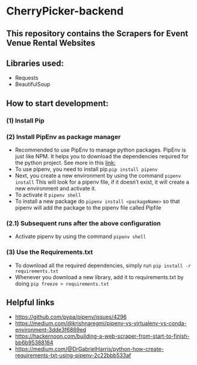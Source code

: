# CherryPicker-backend

## This repository contains the Scrapers for Event Venue Rental Websites

## Libraries used:
* Requests
* BeautifulSoup 

## How to start development:

### (1) Install Pip

### (2) Install PipEnv as package manager
* Recommended to use PipEnv to manage python packages. PipEnv is just like NPM. It helps you to download the dependencies required for the python project. See more in this [link:](https://medium.com/@krishnaregmi/pipenv-vs-virtualenv-vs-conda-environment-3dde3f6869ed)
* To use pipenv, you need to install pip.`pip install pipenv`
* Next, you create a new environment by using the command `pipenv install` This will look for a pipenv file, if it doesn’t exist, it will create a new environment and activate it.
* To activate it `pipenv shell`
* To install a new package do `pipenv install <packageName>` so that pipenv will add the package to the pipenv file called Pipfile

### (2.1) Subsequent runs after the above configuration
* Activate pipenv by using the command  `pipenv shell`

### (3) Use the Requirements.txt
* To download all the required dependencies, simply run `pip install -r requirements.txt`
* Whenever you download a new library, add it to requirements.txt by doing `pip freeze > requirements.txt`

## Helpful links
* https://github.com/pypa/pipenv/issues/4296
* https://medium.com/@krishnaregmi/pipenv-vs-virtualenv-vs-conda-environment-3dde3f6869ed
* https://hackernoon.com/building-a-web-scraper-from-start-to-finish-bb6b95388184
* https://medium.com/@DrGabrielHarris/python-how-create-requirements-txt-using-pipenv-2c22bbb533af
